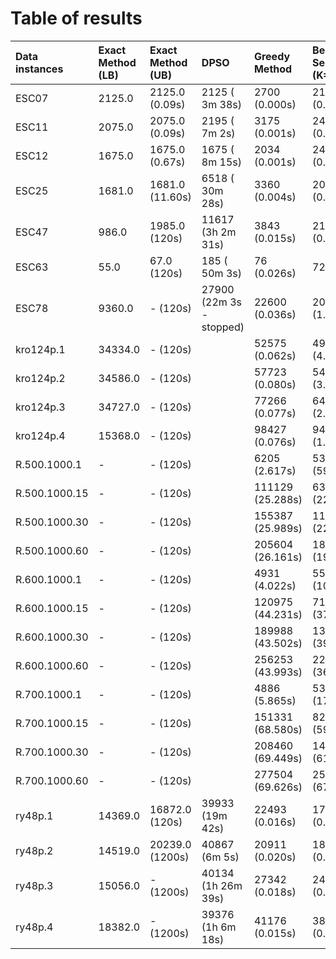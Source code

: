 # Table of results

| Data instances    | Exact Method (LB) | Exact Method (UB) | DPSO                     | Greedy Method    | Beam Search (K=10) | Beam Search (K=&#124;V&#124;) |
| :---------------- | :-----------------| :---------------- | :----------------------- | :--------------- | :----------------- | :---------------------------- |
| ESC07             | 2125.0            | 2125.0 (0.09s)    |  2125 (    3m 38s)       | 2700 (0.000s)    | 2125 (0.003s)      | 2125 (0.002s)                 |
| ESC11             | 2075.0            | 2075.0 (0.09s)    |  2195 (    7m  2s)       | 3175 (0.001s)    | 2480 (0.009s)      | 2480 (0.009s)                 |
| ESC12             | 1675.0            | 1675.0 (0.67s)    |  1675 (    8m 15s)       | 2034 (0.001s)    | 2429 (0.009s)      | 1997 (0.014s)                 |
| ESC25             | 1681.0            | 1681.0 (11.60s)   |  6518 (   30m 28s)       | 3360 (0.004s)    | 2010 (0.079s)      | 1821 (0.283s)                 |
| ESC47             | 986.0             | 1985.0 (120s)     | 11617 (3h  2m 31s)       | 3843 (0.015s)    | 2186 (0.415s)      | 2664 (2.367s)                 |
| ESC63             | 55.0              | 67.0 (120s)       |   185 (   50m  3s)       | 76 (0.026s)      | 72 (1.074s)        | 67 (8.499s)                   |
| ESC78             | 9360.0            | - (120s)          | 27900 (22m 3s - stopped) | 22600 (0.036s)   | 20425 (1.225s)     | 20340 (9.83s)                 |
| kro124p.1         | 34334.0           | - (120s)          |                          | 52575 (0.062s)   | 49074 (4.307s)     | 49680 (51.46s)                |
| kro124p.2         | 34586.0           | - (120s)          |                          | 57723 (0.080s)   | 54185 (3.833s)     | 52568 (56.224s)               |
| kro124p.3         | 34727.0           | - (120s)          |                          | 77266 (0.077s)   | 64330 (2.855s)     | 60999 (34.347s)               |
| kro124p.4         | 15368.0           | - (120s)          |                          | 98427 (0.076s)   | 94773 (1.445s)     | 89152 (17.222s)               |
| R.500.1000.1      | -                 | - (120s)          |                          | 6205 (2.617s)    | 5397 (591.266s)    | 4306 (9h17m)                  |
| R.500.1000.15     | -                 | - (120s)          |                          | 111129 (25.288s) | 63321 (222.86s)    | 51582 (3h17m)                 |
| R.500.1000.30     | -                 | - (120s)          |                          | 155387 (25.989s) | 113208 (224.676s)  | -                             |
| R.500.1000.60     | -                 | - (120s)          |                          | 205604 (26.161s) | 180442 (199.452s)  | -                             |
| R.600.1000.1      | -                 | - (120s)          |                          | 4931 (4.022s)    | 5523 (1005.034s)   | -                             |
| R.600.1000.15     | -                 | - (120s)          |                          | 120975 (44.231s) | 71601 (376.847s)   | -                             |
| R.600.1000.30     | -                 | - (120s)          |                          | 189988 (43.502s) | 136791 (393.982s)  | -                             |
| R.600.1000.60     | -                 | - (120s)          |                          | 256253 (43.993s) | 222597 (361.164s)  | -                             |
| R.700.1000.1      | -                 | - (120s)          |                          | 4886 (5.865s)    | 5369 (1723.453s)   | -                             |
| R.700.1000.15     | -                 | - (120s)          |                          | 151331 (68.580s) | 82151 (598.029s)   | -                             |
| R.700.1000.30     | -                 | - (120s)          |                          | 208460 (69.449s) | 149117 (616.624s)  | -                             |
| R.700.1000.60     | -                 | - (120s)          |                          | 277504 (69.626s) | 250512 (679.959s)  | -                             |
| ry48p.1           | 14369.0           | 16872.0 (120s)    | 39933 (19m 42s)          | 22493 (0.016s)   | 17739 (0.61s)      | 18888 (2.735s)                |
| ry48p.2           | 14519.0           | 20239.0 (1200s)   | 40867 (6m 5s)            | 20911 (0.020s)   | 18829 (0.651s)     | 19207 (2.524s)                |
| ry48p.3           | 15056.0           | - (1200s)         | 40134 (1h 26m 39s)       | 27342 (0.018s)   | 24703 (0.442s)     | 24309 (2.027s)                |
| ry48p.4           | 18382.0           | - (1200s)         | 39376 (1h 6m 18s)        | 41176 (0.015s)   | 38639 (0.269s)     | 38488 (1.071s)                |
